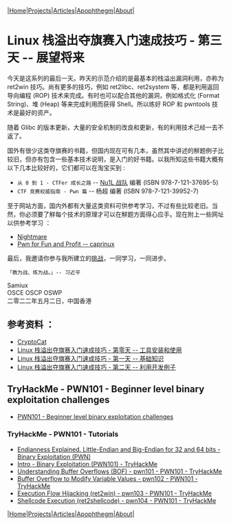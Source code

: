 |[Home](/README.md)|[Projects](/projects.md)|[Articles](/articles.md)|[Apophthegm](/apophthegm.md)|[About](/about.md)|

# Linux 栈溢出夺旗赛入门速成技巧 - 第三天 -- 展望将来

今天是这系列的最后一天。昨天的示范介绍的是最基本的栈溢出漏洞利用，亦称为 ret2win 技巧。尚有更多的技巧，例如 ret2libc、ret2system  等，都是利用返回导向编程 (ROP) 技术来完成。有时也可以配合其他的漏洞，例如格式化 (Format String)、堆 (Heap) 等来完成利用而获得 Shell。所以练好 ROP 和 pwntools 技术是最好的资产。

随着 Glibc 的版本更新，大量的安全机制的改良和更新，有的利用技术己经一去不返了。

国外有很少这类夺旗赛的书籍，但国内现在可有几本，虽然其中讲述的觧题例子比较旧，但亦有包含一些基本技术说明，是入门的好书籍。以我所知这些书籍大概有以下几本比较好的，它们都可以在淘宝买到 :

- ```从 0 到 1 - CTFer 成长之路``` -- [Nu1L 战队]( https://www.nu1l.com/#/) 编著  (ISBN 978-7-121-37695-5)  
- ```CTF 竞赛权威指南 - Pwn 篇``` -- 杨超 编著  (ISBN 978-7-121-39952-7)  

至于网站方面，国内外都有大量这类资料可供参考学习，不过有些比较老旧。当然，你必须要了觧每个技术的原理才可以在觧题方面得心应手。现在附上一些网址以供参考学习 ：

- [Nightmare](https://guyinatuxedo.github.io/)  
- [Pwn for Fun and Profit -- caprinux](https://caprinux.github.io/)  

最后，我邀请你参与我所建立的[挑战](/ctf-pwn.md)，一同学习，一同进步。

```「教为战、练为战。」-- 习近平```

Samiux   
OSCE  OSCP  OSWP   
二零二二年五月二日，中国香港   

## 参考资料 ：

- [CryptoCat](https://www.youtube.com/channel/UCEeuul0q7C8Zs5C8rc4REFQ)  
- [Linux 栈溢出夺旗赛入门速成技巧 - 第零天 -- 工具安装和使用](pwn_bof_quick_start_00.md)  
- [Linux 栈溢出夺旗赛入门速成技巧 - 第一天 -- 基础知识](/pwn_bof_quick_start_01.md)  
- [Linux 栈溢出夺旗赛入门速成技巧 - 第二天 -- 利用开发例子](/pwn_bof_quick_start_02.md)  

## TryHackMe - PWN101 - Beginner level binary exploitation challenges

- [PWN101 - Beginner level binary exploitation challenges](https://tryhackme.com/room/pwn101)  

### TryHackMe - PWN101 - Tutorials

- [Endianness Explained. Little-Endian and Big-Endian for 32 and 64 bits - Binary Exploitation (PWN)](https://www.youtube.com/watch?v=T8E_JRqN0fY)  
- [Intro - Binary Exploitation (PWN101) - TryHackMe](https://www.youtube.com/watch?v=8FEYdpZdftQ)  
- [Understanding Buffer Overflows (BOF) - pwn101 - PWN101 - TryHackMe](https://www.youtube.com/watch?v=0_merdYty4Y)  
- [Buffer Overflow to Modify Variable Values - pwn102 - PWN101 - TryHackMe](https://www.youtube.com/watch?v=DiyFDCuyPqg)  
- [Execution Flow Hijacking (ret2win) - pwn103 - PWN101 - TryHackMe](https://www.youtube.com/watch?v=-VUtXwDm5yQ)  
- [Shellcode Execution (ret2shellcode) - pwn104 - PWN101 - TryHackMe](https://www.youtube.com/watch?v=6Yiupj3XHrM)  

|[Home](/README.md)|[Projects](/projects.md)|[Articles](/articles.md)|[Apophthegm](/apophthegm.md)|[About](/about.md)|
